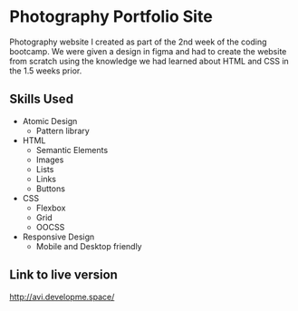 # Photography Portfolio Site
Photography website I created as part of the 2nd week of the coding bootcamp. We were given a design in figma and had to create the website from scratch using the knowledge we had learned about HTML and CSS in the 1.5 weeks prior.

## Skills Used
- Atomic Design
    - Pattern library
- HTML
  - Semantic Elements
  - Images
  - Lists
  - Links
  - Buttons
- CSS
  - Flexbox
  - Grid
  - OOCSS
- Responsive Design
  - Mobile and Desktop friendly

## Link to live version
http://avi.developme.space/